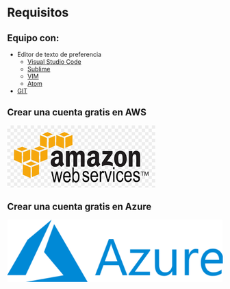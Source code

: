 # Requisitos #

## Equipo con: ##
* Editor de texto de preferencia 
    * [Visual Studio Code](https://code.visualstudio.com/)
    * [Sublime](https://www.sublimetext.com/)
    * [VIM](https://www.vim.org/)
    * [Atom](https://atom.io/)
* [GIT](https://git-scm.com/)


## Crear una cuenta gratis en AWS ##


[![AWS](https://raw.githubusercontent.com/mariotristan/TallerDevOps/master/imagenes/aws.png "AWS")]( https://aws.amazon.com/es/free/?all-free-tier.sort-by=item.additionalFields.SortRank&all-free-tier.sort-order=asc)

## Crear una cuenta gratis en Azure ##

[![azure](https://raw.githubusercontent.com/mariotristan/TallerDevOps/master/imagenes/azure.png "azure")](https://azure.microsoft.com/es-es/free/)
